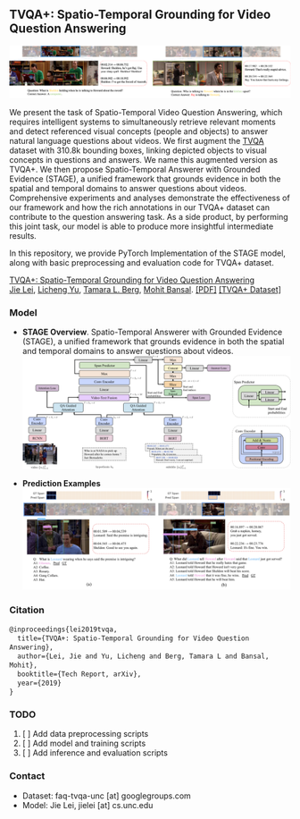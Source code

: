## TVQA+: Spatio-Temporal Grounding for Video Question Answering

![qa_example](imgs/qa_example_pair.png)

We present the task of Spatio-Temporal Video Question Answering, which requires intelligent 
systems to simultaneously retrieve relevant moments and detect referenced visual concepts 
(people and objects) to answer natural language questions about videos. 
We first augment the [TVQA](http://tvqa.cs.unc.edu/) dataset with 310.8k bounding boxes, linking depicted objects to 
visual concepts in questions and answers. 
We name this augmented version as TVQA+.
We then propose Spatio-Temporal Answerer with Grounded Evidence (STAGE), 
a unified framework that grounds evidence in both the spatial and temporal domains to 
answer questions about videos. 
Comprehensive experiments and analyses demonstrate the effectiveness of our framework and 
how the rich annotations in our TVQA+ dataset can contribute to the question answering task. 
As a side product, by performing this joint task, our model is able to produce more insightful 
intermediate results. 


In this repository, we provide PyTorch Implementation of the STAGE model, along with basic 
preprocessing and evaluation code for TVQA+ dataset.


[TVQA+: Spatio-Temporal Grounding for Video Question Answering](https://arxiv.org/abs/1904.11574)<br>
[Jie Lei](http://www.cs.unc.edu/~jielei/),  [Licheng Yu](http://www.cs.unc.edu/~licheng/), 
[Tamara L. Berg](http://Tamaraberg.com), [Mohit Bansal](https://www.cs.unc.edu/~mbansal/). 
   [[PDF]](https://arxiv.org/abs/1904.11574) [[TVQA+ Dataset]](http://tvqa.cs.unc.edu)


### Model
- **STAGE Overview**. Spatio-Temporal Answerer with Grounded Evidence (STAGE), a unified framework that grounds evidence in both the spatial and temporal domains to answer questions about videos.  
![model_overview](imgs/model_overview.png)


- **Prediction Examples**
![example_predictions](imgs/model_prediction.png) 


### Citation
```
@inproceedings{lei2019tvqa,
  title={TVQA+: Spatio-Temporal Grounding for Video Question Answering},
  author={Lei, Jie and Yu, Licheng and Berg, Tamara L and Bansal, Mohit},
  booktitle={Tech Report, arXiv},
  year={2019}
}
```

### TODO
1. [ ] Add data preprocessing scripts
2. [ ] Add model and training scripts
3. [ ] Add inference and evaluation scripts


### Contact
- Dataset: faq-tvqa-unc [at] googlegroups.com
- Model: Jie Lei, jielei [at] cs.unc.edu
